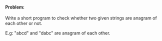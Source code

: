 #### Problem:

Write a short program to check whether two given strings are anagram of each other or not.

E.g: "abcd" and "dabc" are anagram of each other.